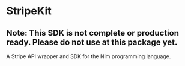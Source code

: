 # StripeKit

## Note: This SDK is not complete or production ready. Please do not use at this package yet.

A Stripe API wrapper and SDK for the Nim programming language.